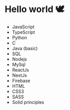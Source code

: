 
<h1>Hello world 🕊️</h1>

<section>
  <ul>
    <li>JavaScript
    <li>TypeScript
    <li>Python
    <li>C
    <li>Java (basic)
    <li>SQL
    <li>Nodejs
    <li>MySql
    <li>ReactJs
    <li>NextJs
    <li>Firebase
    <li>HTML
    <li>CSS3
    <li>SASS
    <li>Solid principles
  </ul>
</section>


